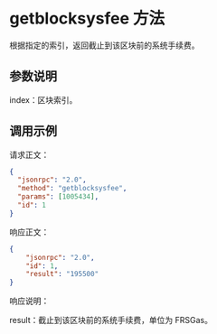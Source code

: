 # getblocksysfee 方法

根据指定的索引，返回截止到该区块前的系统手续费。

## 参数说明

index：区块索引。

## 调用示例

请求正文：

```json
{
  "jsonrpc": "2.0",
  "method": "getblocksysfee",
  "params": [1005434],
  "id": 1
}
```

响应正文：

```json
{
    "jsonrpc": "2.0",
    "id": 1,
    "result": "195500"
}
```

响应说明：

result：截止到该区块前的系统手续费，单位为 FRSGas。